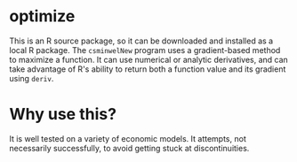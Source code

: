 # optimize
This is an R source package, so it can be downloaded and installed as a local R package.  The `csminwelNew` program uses a gradient-based method to maximize a function.  It can use numerical or analytic derivatives, and can take advantage of R's ability to return both a function value and its gradient using `deriv`. 
# Why use this?  
It is well tested on a variety of economic models.  It attempts, not necessarily successfully, to avoid getting stuck at discontinuities.  
